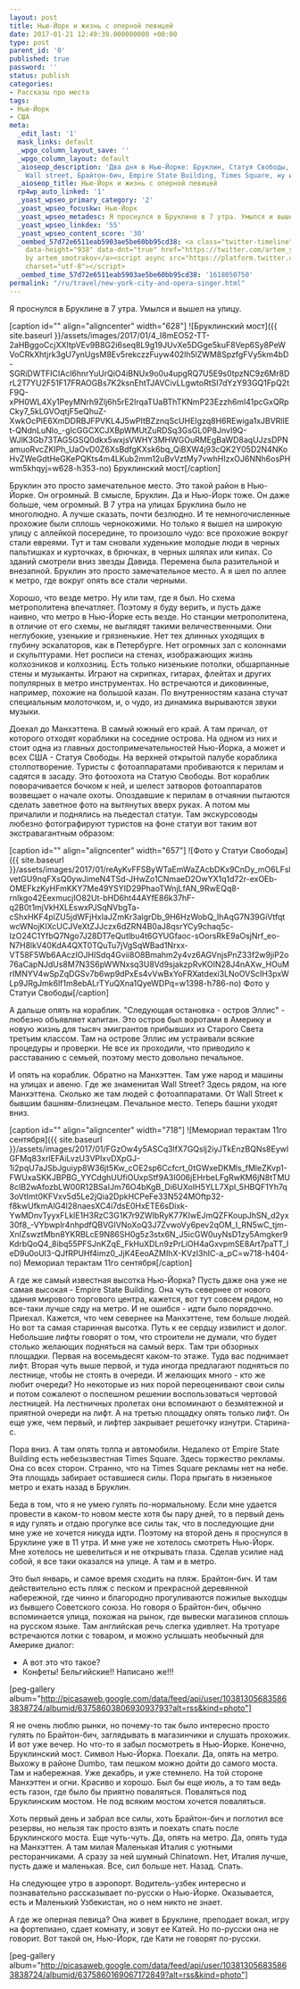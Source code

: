 ```yaml
---
layout: post
title: Нью-Йорк и жизнь с оперной певицей
date: 2017-01-21 12:49:39.000000000 +00:00
type: post
parent_id: '0'
published: true
password: ''
status: publish
categories:
- Рассказы про места
tags:
- Нью-Йорк
- США
meta:
  _edit_last: '1'
  mask_links: default
  _wpgo_column_layout_save: ''
  _wpgo_column_layout: default
  _aioseop_description: 'Два дня в Нью-Йорке: Бруклин, Статуя Свободы, Манхэттен,
    Wall street, Брайтон-бич, Empire State Building, Times Square, ну и полно уже.'
  _aioseop_title: Нью-Йорк и жизнь с оперной певицей
  rp4wp_auto_linked: '1'
  _yoast_wpseo_primary_category: '2'
  _yoast_wpseo_focuskw: Нью-Йорк
  _yoast_wpseo_metadesc: Я проснулся в Бруклине в 7 утра. Умылся и вышел на улицу.
  _yoast_wpseo_linkdex: '55'
  _yoast_wpseo_content_score: '30'
  _oembed_57d72e6511eab5903ae5be60bb95cd38: <a class="twitter-timeline" data-width="625"
    data-height="938" data-dnt="true" href="https://twitter.com/artem_smotrakov?ref_src=twsrc%5Etfw">Tweets
    by artem_smotrakov</a><script async src="https://platform.twitter.com/widgets.js"
    charset="utf-8"></script>
  _oembed_time_57d72e6511eab5903ae5be60bb95cd38: '1618050750'
permalink: "/ru/travel/new-york-city-and-opera-singer.html"
---
```

Я проснулся в Бруклине в 7 утра. Умылся и вышел на улицу.

[caption id="" align="aligncenter" width="628"] ![Бруклинский мост]({{ site.baseurl }}/assets/images/2017/01/4_I8mEO52-TT-2aHBggoCcjXXItpVEv9B8G2i6seq8L9g19JUvXe5DGge5kuF8Vep6Sy8PeWVoCRkXhtjrk3gU7ynUgsM8Ev5rekczzFuyw402lh5lZWM8SpzfgFVy5km4bD-SGRiDWTFICIAcl6hnrYuUrQiO4iBNUx9o0u4upgRQ7U5E9s0tpzNC9z6Mr8DrL2T7YU2F51F17FRAOGBs7K2ksnEhtTJAVCivLLgwtoRtSI7dYzY93GQ1FpQ2tF9Q-xPH0WL4Xy1PeyMNrh9Zlj6h5rE2IrqaTUaBThTKNmP23Ezzh6ml41pcGxQRpCky7_5kLGVOqtjF5eQhuZ-XwkOcPIE6XmDDRBJFPVKL4J5wPItBZznqScUHEIgzq8H6REwiga1xJBVRlIEt-QNdnLuNlo_-gIcGGCXCJXBpWMUtZuRDSq3GsGL0P8JnvI9Q-WJlK3Gb73TAG5GSQ0dkx5wxjsVWHY3MHWGOuRMEgBaWD8aqUJzsDPNamuoRvcZKIPh_UaOvD0Z6XsBdfgKXsk6bq_QiBXW4j93cQK2Y05D2N4NKoHvZWeGdtHeGKePQKts4m4LKub2mm12uBvVztMy7vwhHIzxOJ6NNh6osPHwm5khqyj=w628-h353-no) Бруклинский мост[/caption]



Бруклин это просто замечательное место. Это такой район в Нью-Йорке. Он&nbsp;огромный. В смысле, Бруклин. Да и Нью-Йорк тоже. Он даже больше, чем огромный. В 7 утра на улицах Бруклина было не многолюдно. А лучше сказать, почти безлюдно. И те немногочисленные прохожие были сплошь чернокожими. Но только я вышел на широкую улицу с аллейкой посередине, то произошло чудо: все прохожие вокруг стали евреями. Тут и там сновали худенькие молодые люди в черных пальтишках и курточках, в брючках, в черных шляпах или кипах. Со зданий смотрели вниз звезды Давида. Перемена была разительной и внезапной. Бруклин это просто замечательное место. А я шел по аллее к метро, где вокруг опять все стали черными.

Хорошо, что везде метро. Ну или там, где я был. Но схема метрополитена впечатляет. Поэтому я буду верить, и пусть даже наивно, что метро в Нью-Йорке есть везде. Но станции метрополитена, в отличие от его схемы, не выглядят такими величественными. Они неглубокие, узенькие и грязненькие. Нет тех длинных уходящих в глубину эскалаторов, как в Петербурге. Нет огромных зал с колоннами и скульптурами. Нет росписи на стенах, изображающих жизнь колхозников и колхозниц. Есть только низенькие&nbsp;потолки, обшарпанные стены и музыканты. Играют на скрипках, гитарах, флейтах и других популярных в метро&nbsp;инструментах. Но встречаются и диковинные, например, похожие на большой казан. По внутренностям казана стучат специальным молоточком, и, о чудо, из динамика вырываются звуки музыки.

Доехал до Манхэттена. В&nbsp;самый южный его край. А там причал, от которого отходят кораблики&nbsp;на соседние острова. На одном из них и стоит одна из главных достопримечательностей Нью-Йорка, а может и всех США - Статуя Свободы. На верхней открытой палубе кораблика столпотворение. Туристы с фотоаппаратами пробиваются к перилам и садятся в засаду. Это фотоохота на Статую Свободы. Вот кораблик поворачивается бочком к ней, и шелест затворов фотоаппаратов возвещает о начале охоты. Опоздавшие&nbsp;к перилам в отчаянии пытаются сделать заветное фото на вытянутых вверх руках. А потом мы причалили и поднялись на пьедестал статуи. Там экскурсоводы любезно фотографируют туристов на фоне статуи вот таким вот экстравагантным образом:

[caption id="" align="aligncenter" width="657"] ![Фото у Статуи Свободы]({{ site.baseurl }}/assets/images/2017/01/reAyKvFFSByWTaEmWaZAcbDKx9CnDy_mO6LFslvetGU9nqFXsQ0ywJimeN4TSd-JHwZo1CNmaeD2OwYX1q1d72r-exOEb-OMEFkzKyHFmKKY7Me49YSYID29PhaoTWnjLfAN_9RwEQq8-rnlkgo42EexmucjIO82Ut-bHD6ht44AYfE86k37hF-q2B0t1mjVkHXLEswxPJSqNVbgTa-cShxHKF4plZU5jdWFjHxIaJZmKr3algrDb_9H6HzWobQ_IhAqG7N39GiVtfqtwcWNojKlXcUCJVeXtZJJczx6dZRN4B0aJ8qsrYCy9chaq5c-IzO24C1YfbQ7Ngo7J28DT7eQutlbu4t6GYUGfaoc-sOorsRkE9aOsjNrf_eo-N7H8lkV40KdA4QXT0TQuTu7jVgSqWBad1Nrxx-VT58F5Wb6AAczIOJHISdq4Gvii8O8Bmahm2y4vz6AGVnjsPnZ33f2w9jiP2o76aCapNJdUs8M7N3S6pWWNxsq3U8Vd9sjakzpRvKOIN28J4nAXw_HOuMrIMNYV4wSpZqDGSv7b6wp9dPxEs4vVwBxYoFRXatdexi3LNoOVScIH3pxWLp9JRgJmk6lf1m8ebALrTYuQXna1QyeWDPq=w1398-h786-no) Фото у Статуи Свободы[/caption]

А дальше опять на кораблик. "Следующая остановка - остров Эллис" - любезно объявляет капитан. Это остров был воротами в Америку и новую жизнь для тысяч эмигрантов прибывших из Старого Света третьим классом. Там на острове Эллис им устраивали всякие процедуры и проверки. Не все их проходили, что приводило к расставанию с семьей, поэтому место довольно печальное.

И опять на кораблик. Обратно на Манхэттен. Там уже народ и машины на улицах и авеню. Где же знаменитая Wall Street? Здесь рядом, на юге Манхэттена. Сколько же там людей с фотоаппаратами. От Wall Street к бывшим башням-близнецам. Печальное место. Теперь башни&nbsp;уходят вниз.

[caption id="" align="aligncenter" width="718"] ![Мемориал терактам 11го сентября]({{ site.baseurl }}/assets/images/2017/01/FGzOw4y5ASCq3lfX7GQslj2iyJTkEnzBQNs8EywIGFMq83xrlEFAiLvzU3VPIxvDXpGJ-1i2pqU7aJSbJguiyp8W36jt5Kw_cOE2sp6Ccfcrt_0tGWxeDKMls_fMleZKvp1-FWUxaSKKJBPBG_YYCdghUUfiOUxpStf9A3I006jEHrbeLFgRwKM6jN8tTMU8cIB2wAfozbLW00R12BSaIJm76O4bKgB_Di6UXoIH5YLL7XpI_5HBQF1Yh7q3oVtImt0KFVxv5d5Le2jQia2DpkHCPeFe33N524MOftp32-f8kwUfkmAlG4l28naesXC4i7dsE0HxETE6sDixk-YwMDnvTyyxFLklE1H3RzC3G1K7r9ZWIbRyK77KIwEJmQZFKoupJhSN_d2yx30f8_-VYbwplr4nhpdfQBVGIVNoXoQ3J7ZvwoVy6pev2qOM_I_RN5wC_tjm-XnlZswztMbn8YKRBLcE9N86SH0g5z3stx6N_J5icGW0uyNsD1zy5Amgker9KdrbQoQ4_8ibq55PFSJnKZqE_FkHuXDLn9zPrLiOH4aGxvpmSE8Art7paTT_IeD9u0oUl3-QJfRPUHf4imz0_JjK4EeoAZMIhX-KVzl3hIC-a_pC=w718-h404-no) Мемориал терактам 11го сентября[/caption]

А где же самый известная высотка Нью-Йорка? Пусть даже она уже не самая высокая - Empire State Building. Она чуть севернее от нового здания мирового торгового центра, кажется, вот тут совсем рядом, но все-таки лучше сяду на метро. И не ошибся - идти было порядочно. Приехал. Кажется, что чем севернее на Манхэттене, тем больше людей. Но вот та самая старинная высотка. Путь к ее сердцу извилист и долог. Небольшие лифты говорят о том, что строители не думали, что будет столько желающих подняться на самый верх. Там три обзорных площадки. Первая на восемьдесят каком-то этаже. Туда вас поднимает лифт. Вторая чуть выше первой, и туда иногда предлагают подняться по лестнице, чтобы не стоять в очереди. И желающих много - кто же любит очереди? Но некоторые из них порой переоценивают свои силы и потом сожалеют о поспешном решении воспользоваться чертовой лестницей. На лестничных пролетах они вспоминают о безмятежной и приятной очереди на лифт. А на третью площадку опять только лифт. Он еще уже, чем первый, и лифтер закрывает решеточку изнутри. Старина-с.

Пора вниз. А там&nbsp;опять толпа и автомобили. Недалеко от Empire State Building есть небезызвестная Times Square. Здесь&nbsp;торжество рекламы. Она со всех сторон. Странно, что на Times Square рекламы нет на небе. Эта площадь забирает оставшиеся силы. Пора прыгать в низенькое метро и ехать назад в Бруклин.

Беда в том, что я не умею гулять по-нормальному. Если мне удается провести в каком-то новом месте хотя бы пару дней, то в первый день я иду гулять и отдаю прогулке все силы так, что в последующие дни мне уже не хочется никуда идти. Поэтому на второй день я проснулся в Бруклине уже в 11 утра. И мне уже не хотелось смотреть Нью-Йорк. Мне хотелось не шевелиться и не открывать глаза. Сделав усилие над собой, я все таки оказался на улице. А там и в метро.

Это был январь, и самое время сходить на пляж. Брайтон-бич. И там действительно есть пляж с песком и прекрасной деревянной набережной, где чинно и благородно прогуливаются пожилые выходцы из бывшего Советского союза. Но говоря о Брайтон-бич, обычно вспоминается улица, похожая на рынок, где вывески магазинов сплошь на русском языке. Там английская речь слегка удивляет. На тротуаре встречаются лотки с товаром, и можно услышать необычный для Америке диалог:  
- А вот это что такое?  
- Конфеты! Бельгийские!! Написано же!!!

[peg-gallery album="http://picasaweb.google.com/data/feed/api/user/103813056835863838724/albumid/6375860380693093793?alt=rss&kind=photo"]

Я не очень люблю рынки, но почему-то так было интересно просто гулять по Брайтон-бич, заглядывать в магазинчики и слушать прохожих. И вот уже вечер. Но что-то я забыл посмотреть в Нью-Йорке. Конечно, Бруклинский мост. Символ Нью-Йорка. Поехали. Да, опять на метро. Выхожу в районе Dumbo, там пешком можно дойти до самого моста. Там и набережная. Уже декабрь, и уже стемнело. На той стороне Манхэттен и огни. Красиво и хорошо. Был бы еще июль, а то там ведь есть газон, где было бы приятно поваляться. Поваляться под Бруклинским мостом. Не под всяким мостом хочется поваляться.

Хоть первый день и забрал все силы, хоть Брайтон-бич и поглотил все резервы, но нельзя так просто взять и поехать спать после Бруклинского моста. Еще чуть-чуть. Да, опять на метро. Да, опять туда на Манхэттен. А там милая Маленькая Италия с уютными ресторанчиками. А сразу за ней шумный Chinatown. Нет, Италия лучше, пусть даже и маленькая. Все, сил больше нет. Назад. Спать.

На следующее утро в аэропорт. Водитель-узбек интересно и познавательно рассказывает по-русски о Нью-Йорке. Оказывается, есть и Маленький Узбекистан, но о нем никто не знает.

А где же оперная певица? Она живет в Бруклине, преподает вокал, игру на фортепиано, сдает комнату, и зовут ее Катей. Но по-русски она не говорит. Вот такой он, Нью-Йорк, где Кати не говорят по-русски.

[peg-gallery album="http://picasaweb.google.com/data/feed/api/user/103813056835863838724/albumid/6375860169067172849?alt=rss&kind=photo"]

